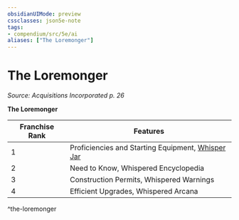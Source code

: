 ```yaml
---
obsidianUIMode: preview
cssclasses: json5e-note
tags:
- compendium/src/5e/ai
aliases: ["The Loremonger"]
---
```

# The Loremonger
*Source: Acquisitions Incorporated p. 26* 

**The Loremonger**

| Franchise Rank | Features |
|----------------|----------|
| 1 | Proficiencies and Starting Equipment, [Whisper Jar](/3-Mechanics/CLI/items/whisper-jar-ai.md) |
| 2 | Need to Know, Whispered Encyclopedia |
| 3 | Construction Permits, Whispered Warnings |
| 4 | Efficient Upgrades, Whispered Arcana |
^the-loremonger
